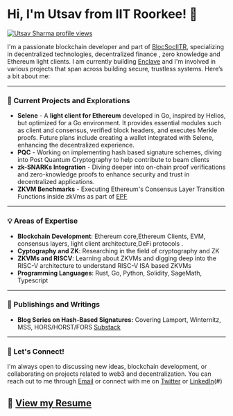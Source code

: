

# Hi, I'm Utsav from IIT Roorkee! 👋

[![Utsav Sharma profile views](https://u8views.com/api/v1/github/profiles/146017234/views/day-week-month-total-count.svg)](https://u8views.com/github/x-senpai-x)

I'm a passionate blockchain developer and part of [BlocSocIITR](https://github.com/BlocSoc-iitr/), specializing in decentralized technologies, decentralized finance , zero knowledge and Ethereum light clients. I am currently building [Enclave](https://www.enclave.money/) and I'm involved in various projects that span across building secure, trustless systems. Here’s a bit about me:

---

### 🔭 Current Projects and Explorations
- **Selene** - A **light client for Ethereum** developed in Go, inspired by Helios, but optimized for a Go environment. It provides essential modules such as client and consensus, verified block headers, and executes Merkle proofs. Future plans include creating a wallet integrated with Selene, enhancing the decentralized experience.
- **PQC** - Working on implementing hash based signature schemes, diving into Post Quantum Cryptography to help contribute to beam clients
- **zk-SNARKs Integration** - Diving deeper into on-chain proof verifications and zero-knowledge proofs to enhance security and trust in decentralized applications.
- **ZKVM Benchmarks** - Executing Ethereum's Consensus Layer Transition Functions inside zkVms as part of [EPF](https://github.com/eth-protocol-fellows/cohort-six)

---

### 💡 Areas of Expertise
- **Blockchain Development**: Ethereum core,Ethereum Clients, EVM, consensus layers, light client architecture,DeFi protocols .
- **Cyptography and ZK**: Researching in the field of cryptography and ZK
- **ZKVMs and RISCV**: Learning about ZKVMs and digging deep into the RISC-V architecture to understand RISC-V ISA based ZKVMs
- **Programming Languages**: Rust, Go, Python, Solidity, SageMath, Typescript
---

### 📘 Publishings and Writings
- **Blog Series on Hash‑Based Signatures:** Covering Lamport, Winternitz, MSS, HORS/HORST/FORS
[Substack](https://0xsenpai.substack.com/)
---

### 💬 Let's Connect!
I'm always open to discussing new ideas, blockchain development, or collaborating on projects related to web3 and decentralization. You can reach out to me through [Email](mailto:utsav_s@ma.iitr.ac.in) or connect with me on [Twitter](https://x.com/0x_senpai_x?t=JmOw5uvvlwLn1nDh8O1M4Q&s=09) or [LinkedIn](https://www.linkedin.com/in/utsav-sharma-84a6631b9/)(#)

📄 [View my Resume](https://drive.google.com/file/d/1DnGAYiBb4qgZtF3A-I_C6FvhVO0uUAAB/view)
---

